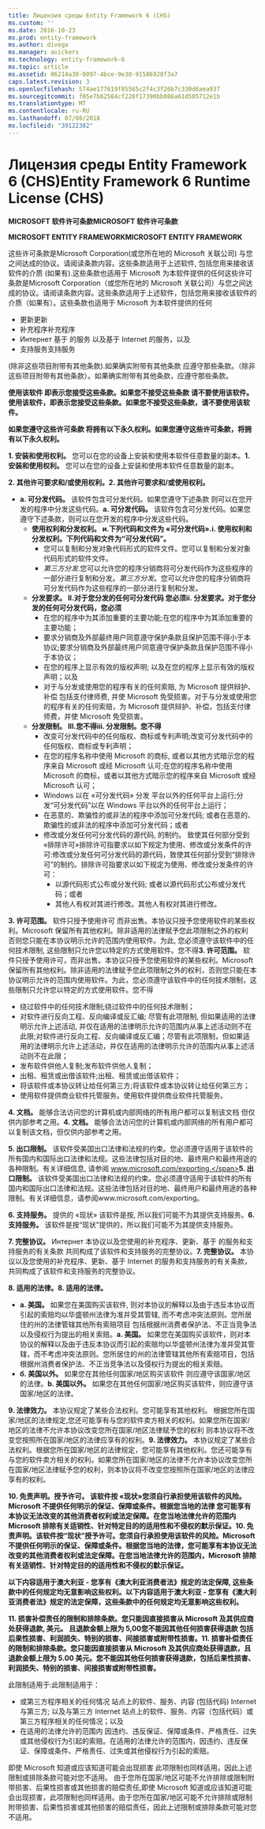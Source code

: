 ```yaml
---
title: Лицензия среды Entity Framework 6 (CHS)
ms.custom: ''
ms.date: 2016-10-23
ms.prod: entity-framework
ms.author: divega
ms.manager: avickers
ms.technology: entity-framework-6
ms.topic: article
ms.assetid: 06214a30-0097-4bce-9e30-91586928f3a7
caps.latest.revision: 3
ms.openlocfilehash: 574ae177619f85565c2f4c3f26b7c330d6aea937
ms.sourcegitcommit: f05e7b62584cf228f17390bb086a61d505712e1b
ms.translationtype: MT
ms.contentlocale: ru-RU
ms.lasthandoff: 07/08/2018
ms.locfileid: "39122382"
---
```

# <a name="entity-framework-6-runtime-license-chs"></a><span data-ttu-id="b2c25-102">Лицензия среды Entity Framework 6 (CHS)</span><span class="sxs-lookup"><span data-stu-id="b2c25-102">Entity Framework 6 Runtime License (CHS)</span></span>
<span data-ttu-id="b2c25-103">**MICROSOFT 软件许可条款**</span><span class="sxs-lookup"><span data-stu-id="b2c25-103">**MICROSOFT 软件许可条款**</span></span>

<span data-ttu-id="b2c25-104">**MICROSOFT ENTITY FRAMEWORK**</span><span class="sxs-lookup"><span data-stu-id="b2c25-104">**MICROSOFT ENTITY FRAMEWORK**</span></span>

<span data-ttu-id="b2c25-105">这些许可条款是Microsoft Corporation(或您所在地的 Microsoft 关联公司) 与您之间达成的协议。请阅读条款内容。这些条款适用于上述软件, 包括您用来接收该软件的介质 (如果有).这些条款也适用于 Microsoft 为本软件提供的任何</span><span class="sxs-lookup"><span data-stu-id="b2c25-105">这些许可条款是Microsoft Corporation（或您所在地的 Microsoft 关联公司）与您之间达成的协议。请阅读条款内容。这些条款适用于上述软件，包括您用来接收该软件的介质（如果有）。这些条款也适用于 Microsoft 为本软件提供的任何</span></span>

-   <span data-ttu-id="b2c25-106">更新</span><span class="sxs-lookup"><span data-stu-id="b2c25-106">更新</span></span>
-   <span data-ttu-id="b2c25-107">补充程序</span><span class="sxs-lookup"><span data-stu-id="b2c25-107">补充程序</span></span>
-   <span data-ttu-id="b2c25-108">Интернет 基于 的服务 以及</span><span class="sxs-lookup"><span data-stu-id="b2c25-108">基于 Internet 的服务，以及</span></span>
-   <span data-ttu-id="b2c25-109">支持服务</span><span class="sxs-lookup"><span data-stu-id="b2c25-109">支持服务</span></span>

<span data-ttu-id="b2c25-110">(除非这些项目附带有其他条款).如果确实附带有其他条款 应遵守那些条款。</span><span class="sxs-lookup"><span data-stu-id="b2c25-110">（除非这些项目附带有其他条款）。如果确实附带有其他条款，应遵守那些条款。</span></span>

<span data-ttu-id="b2c25-111">**使用该软件 即表示您接受这些条款。如果您不接受这些条款 请不要使用该软件。**</span><span class="sxs-lookup"><span data-stu-id="b2c25-111">**使用该软件，即表示您接受这些条款。如果您不接受这些条款，请不要使用该软件。**</span></span>

<span data-ttu-id="b2c25-112">**如果您遵守这些许可条款 将拥有以下永久权利。**</span><span class="sxs-lookup"><span data-stu-id="b2c25-112">**如果您遵守这些许可条款，将拥有以下永久权利。**</span></span>

<span data-ttu-id="b2c25-113">**1. 安装和使用权利。** 您可以在您的设备上安装和使用本软件任意数量的副本。</span><span class="sxs-lookup"><span data-stu-id="b2c25-113">**1.    安装和使用权利。** 您可以在您的设备上安装和使用本软件任意数量的副本。</span></span>

<span data-ttu-id="b2c25-114">**2. 其他许可要求和/或使用权利。**</span><span class="sxs-lookup"><span data-stu-id="b2c25-114">**2.    其他许可要求和/或使用权利。**</span></span>

-   <span data-ttu-id="b2c25-115">**a. 可分发代码。** 该软件包含可分发代码。如果您遵守下述条款 则可以在您开发的程序中分发这些代码。</span><span class="sxs-lookup"><span data-stu-id="b2c25-115">**a.    可分发代码。** 该软件包含可分发代码。如果您遵守下述条款，则可以在您开发的程序中分发这些代码。</span></span>
    -   <span data-ttu-id="b2c25-116">**使用权利和分发权利。 и.下列代码和文件为 «可分发代码».**</span><span class="sxs-lookup"><span data-stu-id="b2c25-116">**i.      使用权利和分发权利。下列代码和文件为“可分发代码”。**</span></span>
        -   <span data-ttu-id="b2c25-117">您可以复制和分发对象代码形式的软件文件。</span><span class="sxs-lookup"><span data-stu-id="b2c25-117">您可以复制和分发对象代码形式的软件文件。</span></span>
        -   <span data-ttu-id="b2c25-118">*第三方分发*.您可以允许您的程序分销商将可分发代码作为这些程序的一部分进行复制和分发。</span><span class="sxs-lookup"><span data-stu-id="b2c25-118">*第三方分发*。您可以允许您的程序分销商将可分发代码作为这些程序的一部分进行复制和分发。</span></span>
    -   <span data-ttu-id="b2c25-119">**分发要求。 II.对于您分发的任何可分发代码 您必须**</span><span class="sxs-lookup"><span data-stu-id="b2c25-119">**ii.    分发要求。对于您分发的任何可分发代码，您必须**</span></span>
        -   <span data-ttu-id="b2c25-120">在您的程序中为其添加重要的主要功能;</span><span class="sxs-lookup"><span data-stu-id="b2c25-120">在您的程序中为其添加重要的主要功能；</span></span>
        -   <span data-ttu-id="b2c25-121">要求分销商及外部最终用户同意遵守保护条款且保护范围不得小于本协议;</span><span class="sxs-lookup"><span data-stu-id="b2c25-121">要求分销商及外部最终用户同意遵守保护条款且保护范围不得小于本协议；</span></span>
        -   <span data-ttu-id="b2c25-122">在您的程序上显示有效的版权声明; 以及</span><span class="sxs-lookup"><span data-stu-id="b2c25-122">在您的程序上显示有效的版权声明；以及</span></span>
        -   <span data-ttu-id="b2c25-123">对于与分发或使用您的程序有关的任何索赔, 为 Microsoft 提供辩护、补偿 包括支付律师费, 并使 Microsoft 免受损害。</span><span class="sxs-lookup"><span data-stu-id="b2c25-123">对于与分发或使用您的程序有关的任何索赔，为 Microsoft 提供辩护、补偿，包括支付律师费，并使 Microsoft 免受损害。</span></span>
    -   <span data-ttu-id="b2c25-124">**分发限制。 III.您不得**</span><span class="sxs-lookup"><span data-stu-id="b2c25-124">**iii.   分发限制。您不得**</span></span>
        -   <span data-ttu-id="b2c25-125">改变可分发代码中的任何版权、商标或专利声明;</span><span class="sxs-lookup"><span data-stu-id="b2c25-125">改变可分发代码中的任何版权、商标或专利声明；</span></span>
        -   <span data-ttu-id="b2c25-126">在您的程序名称中使用 Microsoft 的商标, 或者以其他方式暗示您的程序来自 Microsoft 或经 Microsoft 认可;</span><span class="sxs-lookup"><span data-stu-id="b2c25-126">在您的程序名称中使用 Microsoft 的商标，或者以其他方式暗示您的程序来自 Microsoft 或经 Microsoft 认可；</span></span>
        -   <span data-ttu-id="b2c25-127">Windows 以在 «可分发代码» 分发 平台以外的任何平台上运行;</span><span class="sxs-lookup"><span data-stu-id="b2c25-127">分发“可分发代码”以在 Windows 平台以外的任何平台上运行；</span></span>
        -   <span data-ttu-id="b2c25-128">在恶意的、欺骗性的或非法的程序中添加可分发代码; 或者</span><span class="sxs-lookup"><span data-stu-id="b2c25-128">在恶意的、欺骗性的或非法的程序中添加可分发代码；或者</span></span>
        -   <span data-ttu-id="b2c25-129">修改或分发任何可分发代码的源代码, 的制约。 致使其任何部分受到 «排除许可»排除许可指要求以如下规定为使用、修改或分发条件的许可:</span><span class="sxs-lookup"><span data-stu-id="b2c25-129">修改或分发任何可分发代码的源代码，致使其任何部分受到“排除许可”的制约。排除许可指要求以如下规定为使用、修改或分发条件的许可：</span></span>
            -   <span data-ttu-id="b2c25-130">以源代码形式公布或分发代码; 或者</span><span class="sxs-lookup"><span data-stu-id="b2c25-130">以源代码形式公布或分发代码；或者</span></span>
            -   <span data-ttu-id="b2c25-131">其他人有权对其进行修改。</span><span class="sxs-lookup"><span data-stu-id="b2c25-131">其他人有权对其进行修改。</span></span>

<span data-ttu-id="b2c25-132">**3. 许可范围。** 软件只授予使用许可 而非出售。本协议只授予您使用软件的某些权利。Microsoft 保留所有其他权利。除非适用的法律赋予您此项限制之外的权利 否则您只能在本协议明示允许的范围内使用软件。为此, 您必须遵守该软件中的任何技术限制, 这些限制只允许您以特定的方式使用软件。您不得</span><span class="sxs-lookup"><span data-stu-id="b2c25-132">**3.    许可范围。** 软件只授予使用许可，而非出售。本协议只授予您使用软件的某些权利。Microsoft 保留所有其他权利。除非适用的法律赋予您此项限制之外的权利，否则您只能在本协议明示允许的范围内使用软件。为此，您必须遵守该软件中的任何技术限制，这些限制只允许您以特定的方式使用软件。您不得</span></span>

-   <span data-ttu-id="b2c25-133">绕过软件中的任何技术限制;</span><span class="sxs-lookup"><span data-stu-id="b2c25-133">绕过软件中的任何技术限制；</span></span>
-   <span data-ttu-id="b2c25-134">对软件进行反向工程、反向编译或反汇编; 尽管有此项限制, 但如果适用的法律明示允许上述活动, 并仅在适用的法律明示允许的范围内从事上述活动则不在此限;</span><span class="sxs-lookup"><span data-stu-id="b2c25-134">对软件进行反向工程、反向编译或反汇编；尽管有此项限制，但如果适用的法律明示允许上述活动，并仅在适用的法律明示允许的范围内从事上述活动则不在此限；</span></span>
-   <span data-ttu-id="b2c25-135">发布软件供他人复制;</span><span class="sxs-lookup"><span data-stu-id="b2c25-135">发布软件供他人复制；</span></span>
-   <span data-ttu-id="b2c25-136">出租、租赁或出借该软件;</span><span class="sxs-lookup"><span data-stu-id="b2c25-136">出租、租赁或出借该软件；</span></span>
-   <span data-ttu-id="b2c25-137">将该软件或本协议转让给任何第三方;</span><span class="sxs-lookup"><span data-stu-id="b2c25-137">将该软件或本协议转让给任何第三方；</span></span>
-   <span data-ttu-id="b2c25-138">使用软件提供商业软件托管服务。</span><span class="sxs-lookup"><span data-stu-id="b2c25-138">使用软件提供商业软件托管服务。</span></span>

<span data-ttu-id="b2c25-139">**4. 文档。** 能够合法访问您的计算机或内部网络的所有用户都可以复制该文档 但仅供内部参考之用。</span><span class="sxs-lookup"><span data-stu-id="b2c25-139">**4.    文档。** 能够合法访问您的计算机或内部网络的所有用户都可以复制该文档，但仅供内部参考之用。</span></span>

<span data-ttu-id="b2c25-140">**5. 出口限制。** 该软件受美国出口法律和法规的约束。您必须遵守适用于该软件的所有国内和国际出口法律和法规。这些法律包括对目的地、最终用户和最终用途的各种限制。有关详细信息, 请参阅 www.microsoft.com/exporting.</span><span class="sxs-lookup"><span data-stu-id="b2c25-140">**5.    出口限制。** 该软件受美国出口法律和法规的约束。您必须遵守适用于该软件的所有国内和国际出口法律和法规。这些法律包括对目的地、最终用户和最终用途的各种限制。有关详细信息，请参阅www.microsoft.com/exporting。</span></span>

<span data-ttu-id="b2c25-141">**6. 支持服务。** 提供的 «现状» 该软件是按, 所以我们可能不为其提供支持服务。</span><span class="sxs-lookup"><span data-stu-id="b2c25-141">**6.    支持服务。** 该软件是按“现状”提供的，所以我们可能不为其提供支持服务。</span></span>

<span data-ttu-id="b2c25-142">**7. 完整协议。** Интернет 本协议以及您使用的补充程序、更新、基于 的服务和支持服务的有关条款 共同构成了该软件和支持服务的完整协议。</span><span class="sxs-lookup"><span data-stu-id="b2c25-142">**7.    完整协议。** 本协议以及您使用的补充程序、更新、基于 Internet 的服务和支持服务的有关条款，共同构成了该软件和支持服务的完整协议。</span></span>

<span data-ttu-id="b2c25-143">**8. 适用的法律。**</span><span class="sxs-lookup"><span data-stu-id="b2c25-143">**8.    适用的法律。**</span></span>

-   <span data-ttu-id="b2c25-144">**a. 美国。** 如果您在美国购买该软件, 则对本协议的解释以及由于违反本协议而引起的索赔均以华盛顿州法律为准并受其管辖, 而不考虑冲突法原则。您所居住的州的法律管辖其他所有索赔项目 包括根据州消费者保护法、不正当竞争法以及侵权行为提出的相关索赔。</span><span class="sxs-lookup"><span data-stu-id="b2c25-144">**a.    美国。** 如果您在美国购买该软件，则对本协议的解释以及由于违反本协议而引起的索赔均以华盛顿州法律为准并受其管辖，而不考虑冲突法原则。您所居住的州的法律管辖其他所有索赔项目，包括根据州消费者保护法、不正当竞争法以及侵权行为提出的相关索赔。</span></span>
-   <span data-ttu-id="b2c25-145">**б. 美国以外。** 如果您在其他任何国家/地区购买该软件 则应遵守该国家/地区的法律。</span><span class="sxs-lookup"><span data-stu-id="b2c25-145">**b.    美国以外。** 如果您在其他任何国家/地区购买该软件，则应遵守该国家/地区的法律。</span></span>

<span data-ttu-id="b2c25-146">**9. 法律效力。** 本协议规定了某些合法权利。您可能享有其他权利。 根据您所在国家/地区的法律规定,您还可能享有与您的软件卖方相关的权利。如果您所在国家/地区的法律不允许本协议改变您所在国家/地区法律赋予您的权利 则本协议将不改变您按照所在国家/地区的法律应享有的权利。</span><span class="sxs-lookup"><span data-stu-id="b2c25-146">**9.    法律效力。** 本协议规定了某些合法权利。根据您所在国家/地区的法律规定，您可能享有其他权利。您还可能享有与您的软件卖方相关的权利。如果您所在国家/地区的法律不允许本协议改变您所在国家/地区法律赋予您的权利，则本协议将不改变您按照所在国家/地区的法律应享有的权利。</span></span>

<span data-ttu-id="b2c25-147">**10. 免责声明。授予许可。 该软件按 «现状»您须自行承担使用该软件的风险。Microsoft 不提供任何明示的保证、保障或条件。根据您当地的法律 您可能享有本协议无法改变的其他消费者权利或法定保障。在您当地法律允许的范围内 Microsoft 排除有关适销性、针对特定目的的适用性和不侵权的默示保证。**</span><span class="sxs-lookup"><span data-stu-id="b2c25-147">**10.   免责声明。该软件按“现状”授予许可。您须自行承担使用该软件的风险。Microsoft 不提供任何明示的保证、保障或条件。根据您当地的法律，您可能享有本协议无法改变的其他消费者权利或法定保障。在您当地法律允许的范围内，Microsoft 排除有关适销性、针对特定目的的适用性和不侵权的默示保证。**</span></span>

<span data-ttu-id="b2c25-148">**以下内容适用于澳大利亚 - 您享有《澳大利亚消费者法》规定的法定保障, 这些条款中的任何规定均无意影响这些权利。**</span><span class="sxs-lookup"><span data-stu-id="b2c25-148">**以下内容适用于澳大利亚 - 您享有《澳大利亚消费者法》规定的法定保障，这些条款中的任何规定均无意影响这些权利。**</span></span>

<span data-ttu-id="b2c25-149">**11. 损害补偿责任的限制和排除条款。您只能因直接损害从 Microsoft 及其供应商处获得退款, 美元。 且退款金额上限为 5,00您不能因其他任何损害获得退款 包括后果性损害、利润损失、特别的损害、间接损害或附带性损害。**</span><span class="sxs-lookup"><span data-stu-id="b2c25-149">**11.   损害补偿责任的限制和排除条款。您只能因直接损害从 Microsoft 及其供应商处获得退款，且退款金额上限为 5.00 美元。您不能因其他任何损害获得退款，包括后果性损害、利润损失、特别的损害、间接损害或附带性损害。**</span></span>

<span data-ttu-id="b2c25-150">此限制适用于:</span><span class="sxs-lookup"><span data-stu-id="b2c25-150">此限制适用于：</span></span>

-   <span data-ttu-id="b2c25-151">或第三方程序相关的任何情况 站点上的软件、服务、内容 (包括代码) Internet 与第三方; 以及</span><span class="sxs-lookup"><span data-stu-id="b2c25-151">与第三方 Internet 站点上的软件、服务、内容（包括代码）或第三方程序相关的任何情况；以及</span></span>
-   <span data-ttu-id="b2c25-152">在适用的法律允许的范围内 因违约、违反保证、保障或条件、严格责任、过失或其他侵权行为引起的索赔。</span><span class="sxs-lookup"><span data-stu-id="b2c25-152">在适用的法律允许的范围内，因违约、违反保证、保障或条件、严格责任、过失或其他侵权行为引起的索赔。</span></span>

<span data-ttu-id="b2c25-153">即使 Microsoft 知道或应该知道可能会出现损害 此项限制也同样适用。因此上述限制或排除条款可能对您不适用。 由于您所在国家/地区可能不允许排除或限制附带损害、后果性损害或其他损害的赔偿责任,</span><span class="sxs-lookup"><span data-stu-id="b2c25-153">即使 Microsoft 知道或应该知道可能会出现损害，此项限制也同样适用。由于您所在国家/地区可能不允许排除或限制附带损害、后果性损害或其他损害的赔偿责任，因此上述限制或排除条款可能对您不适用。</span></span>
